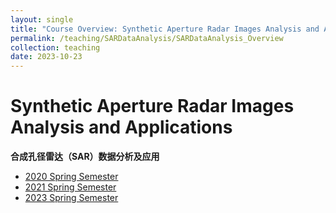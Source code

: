 ```yaml
---
layout: single
title: "Course Overview: Synthetic Aperture Radar Images Analysis and Applications"
permalink: /teaching/SARDataAnalysis/SARDataAnalysis_Overview
collection: teaching
date: 2023-10-23
---
```

# Synthetic Aperture Radar Images Analysis and Applications 
**合成孔径雷达（SAR）数据分析及应用**

- [2020 Spring Semester](/teaching/SARDataAnalysis/SARDataAnalysis_Syllabus_2020)
- [2021 Spring Semester](/teaching/SARDataAnalysis/SARDataAnalysis_Syllabus_2021)
- [2023 Spring Semester](/teaching/SARDataAnalysis/SARDataAnalysis_Syllabus_2023)
